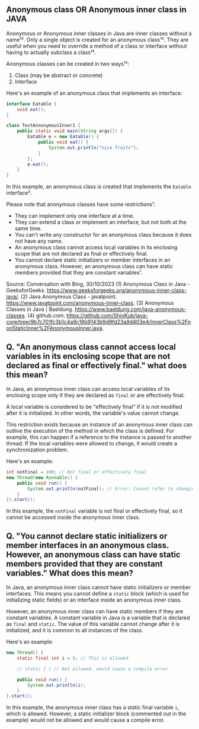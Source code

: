 ## Anonymous class OR Anonymous inner class in JAVA

Anonymous or Anonymous inner classes in Java are inner classes without a name¹². Only a single object is created for an anonymous class¹². They are useful when you need to override a method of a class or interface without having to actually subclass a class¹².

Anonymous classes can be created in two ways¹²:
1. Class (may be abstract or concrete)
2. Interface

Here's an example of an anonymous class that implements an interface:

```java
interface Eatable {
    void eat();
}

class TestAnnonymousInner1 {
    public static void main(String args[]) {
        Eatable e = new Eatable() {
            public void eat() {
                System.out.println("nice fruits");
            }
        };
        e.eat();
    }
}
```

In this example, an anonymous class is created that implements the `Eatable` interface².

Please note that anonymous classes have some restrictions¹:
- They can implement only one interface at a time.
- They can extend a class or implement an interface, but not both at the same time.
- You can't write any constructor for an anonymous class because it does not have any name.
- An anonymous class cannot access local variables in its enclosing scope that are not declared as final or effectively final.
- You cannot declare static initializers or member interfaces in an anonymous class. However, an anonymous class can have static members provided that they are constant variables¹.

Source: Conversation with Bing, 30/10/2023
(1) Anonymous Class in Java - GeeksforGeeks. https://www.geeksforgeeks.org/anonymous-inner-class-java/.
(2) Java Anonymous Class - javatpoint. https://www.javatpoint.com/anonymous-inner-class.
(3) Anonymous Classes in Java | Baeldung. https://www.baeldung.com/java-anonymous-classes.
(4) github.com. https://github.com/ShioKub/java-core/tree/9b7c701fc3b1c4a9c18b9143b9d9fd23a9d403e4/innerClass%2FnonStaticInner%2FAnonymousInner.java.


## Q. "An anonymous class cannot access local variables in its enclosing scope that are not declared as final or effectively final." what does this mean?

In Java, an anonymous inner class can access local variables of its enclosing scope only if they are declared as `final` or are effectively final.

A local variable is considered to be "effectively final" if it is not modified after it is initialized. In other words, the variable's value cannot change.

This restriction exists because an instance of an anonymous inner class can outlive the execution of the method in which the class is defined. For example, this can happen if a reference to the instance is passed to another thread. If the local variables were allowed to change, it would create a synchronization problem.

Here's an example:

```java
int notFinal = 100; // Not final or effectively final
new Thread(new Runnable() {
    public void run() {
        System.out.println(notFinal); // Error: Cannot refer to changing 'notFinal' in an inner class
    }
}).start();
```

In this example, the `notFinal` variable is not final or effectively final, so it cannot be accessed inside the anonymous inner class.


## Q. "You cannot declare static initializers or member interfaces in an anonymous class. However, an anonymous class can have static members provided that they are constant variables." What does this mean?

In Java, an anonymous inner class cannot have static initializers or member interfaces. This means you cannot define a `static` block (which is used for initializing static fields) or an interface inside an anonymous inner class.

However, an anonymous inner class can have static members if they are constant variables. A constant variable in Java is a variable that is declared as `final` and `static`. The value of this variable cannot change after it is initialized, and it is common to all instances of the class.

Here's an example:

```java
new Thread() {
    static final int i = 5; // This is allowed

    // static { } // Not allowed, would cause a compile error

    public void run() {
        System.out.println(i);
    }
}.start();
```

In this example, the anonymous inner class has a static final variable `i`, which is allowed. However, a static initializer block (commented out in the example) would not be allowed and would cause a compile error.